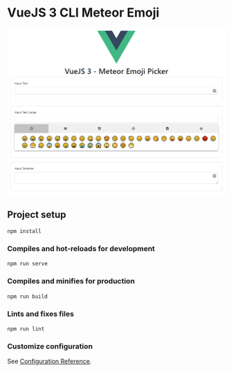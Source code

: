 # VueJS 3 CLI Meteor Emoji

<p align="center"><img src="/art/preview.png" alt="VueJS 3 CLI Meteor Emoji"></p>

## Project setup
```
npm install
```

### Compiles and hot-reloads for development
```
npm run serve
```

### Compiles and minifies for production
```
npm run build
```

### Lints and fixes files
```
npm run lint
```

### Customize configuration
See [Configuration Reference](https://cli.vuejs.org/config/).
